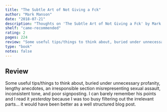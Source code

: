 ```yaml
---
title: "The Subtle Art of Not Giving a Fck"
author: "Mark Manson"
date: "2018-07-21"
description: "Thoughts on 'The Subtle Art of Not Giving a Fck' by Mark Manson."
shelf: "came-recommended"
rating: 2
pages: 224
review: "Some useful tips/things to think about, buried under unnecessary profanity, lengthy anecdotes, an irresponsible section misrepresenting sexual assault, inconsistent tone, and poor signposting. I can barely remember his points and I read it <i>yesterday</i> because I was too busy filtering out the irrelevant parts... it would have been better as a well structured blog post."
type: "book"
notes: false
---
```


## Review

Some useful tips/things to think about, buried under unnecessary profanity, lengthy anecdotes, an irresponsible section misrepresenting sexual assault, inconsistent tone, and poor signposting. I can barely remember his points and I read it _yesterday_ because I was too busy filtering out the irrelevant parts... it would have been better as a well structured blog post.
